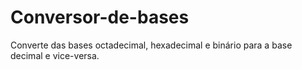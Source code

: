 # Conversor-de-bases
Converte das bases octadecimal, hexadecimal e binário para a base decimal e vice-versa.
